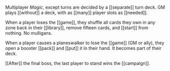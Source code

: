 Multiplayer *Magic*, except turns are decided by a [[separate]] turn deck. GM plays [[without]] a deck, with as [[many]] player slots as [[needed]].  
  
When a player loses the [[game]], they shuffle all cards they own in any zone back in their [[library]], remove fifteen cards, and [[start]] from nothing. No mulligans.  
  
When a player causes a planeswalker to lose the [[game]] (GM or ally), they open a booster [[pack]] and [[put]] it in their hand. It becomes part of their deck.  
  
[[After]] the final boss, the last player to stand wins the [[campaign]].